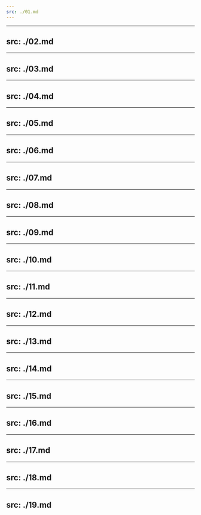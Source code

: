 ```yaml
---
src: ./01.md
---
```


---
src: ./02.md
---

---
src: ./03.md
---

---
src: ./04.md
---

---
src: ./05.md
---

---
src: ./06.md
---

---
src: ./07.md
---

---
src: ./08.md
---

---
src: ./09.md
---

---
src: ./10.md
---

---
src: ./11.md
---

---
src: ./12.md
---

---
src: ./13.md
---

---
src: ./14.md
---

---
src: ./15.md
---

---
src: ./16.md
---

---
src: ./17.md
---

---
src: ./18.md
---

---
src: ./19.md
---
